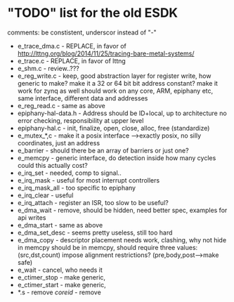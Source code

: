 "TODO" list for the old ESDK
==================================

comments: be constistent, underscor instead of "-"

* e_trace_dma.c - REPLACE, in favor of http://lttng.org/blog/2014/11/25/tracing-bare-metal-systems/
* e_trace.c     - REPLACE, in favor of lttng
* e_shm.c       - review..???
* e_reg_write.c - keep, good abstraction layer for register write, how generic to make?
                  make it a 32 or 64 bit bit address constant?
                  make it work for zynq as well
                  should work on any core, ARM, epiphany etc, same interface, different data
                  and addresses
* e_reg_read.c  - same as above
* epiphany-hal-data.h - Address should be ID+local, up to architecture
                        no error checking, responsibility at upper level
* epiphany-hal.c      - init, finalize, open, close, alloc, free (standardize)
* e_mutex_*,c      - make it a posix interface -->exactly posix, no silly coordinates, 
                     just an address
* e_barrier        - should there be an array of barriers or just one?
* e_memcpy         - generic interface, do detection inside
                     how many cycles could this actually cost?
* e_irq_set        - needed, comp to signal..
* e_irq_mask       - useful for most interrupt controllers                      
* e_irq_mask_all   - too specific to epiphany                    
* e_irq_clear      - useful
* e_irq_attach     - register an ISR, too slow to be useful?
* e_dma_wait       - remove, should be hidden, need better spec, examples for api writes
* e_dma_start      - same as above
* e_dma_set_desc   - seems pretty useless, still too hard
* e_dma_copy       - descriptor placement needs work, clashing, why not hide in memcpy
                     should be in memcpy, should require three values: 
                     (src,dst,count)
		     impose alignment restrictions?
		     (pre,body,post-->make safe)
* e_wait           - cancel, who needs it
* e_ctimer_stop    - make generic,
* e_ctimer_start   - make generic,
* *.s              - remove
*coreid*	   - remove

 
  



                        
                             




